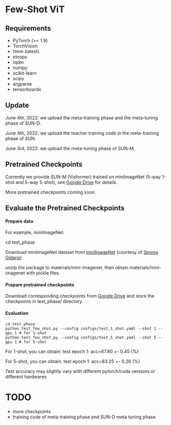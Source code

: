 # Few-Shot ViT

## Requirements
- PyTorch (>= 1.9)
- TorchVision
- timm (latest)
- einops
- tqdm
- numpy
- scikit-learn
- scipy
- argparse
- tensorboardx

## Update
June 4th, 2022: we upload the meta-training phase and the meta-tuning phase of SUN-D.

June 4th, 2022: we upload the teacher training code in the meta-training phase of SUN.

June 3rd, 2022: we upload the meta-tuning phase of SUN-M. 

## Pretrained Checkpoints
Currently we provide SUN-M (Visformer) trained on miniImageNet (5-way 1-shot and 5-way 5-shot), see [Google Drive](https://drive.google.com/drive/folders/1Ynf45BQqMz8XUMuVkDaj3JmoRM7jGFaJ?usp=sharing) for details.

More pretrained checkpoints coming soon. 

## Evaluate the Pretrained Checkpoints

#### Prepare data
For example, miniImageNet:

cd test\_phase

Download miniImageNet dataset from [miniImageNet](https://drive.google.com/file/d/1fJAK5WZTjerW7EWHHQAR9pRJVNg1T1Y7/view?usp=sharing) (courtesy of [Spyros Gidaris](https://github.com/gidariss/FewShotWithoutForgetting))

unzip the package to materials/mini-imagenet, then obtain materials/mini-imagenet with pickle files.

#### Prapare pretrained checkpoints

Download corresponding checkpoints from [Google Drive](https://drive.google.com/drive/folders/1Ynf45BQqMz8XUMuVkDaj3JmoRM7jGFaJ?usp=sharing) and store the checkpoints in test\_phase/ directory.

#### Evaluation
```shell
cd test_phase
python test_few_shot.py --config configs/test_1_shot.yaml --shot 1 --gpu 1 # for 1-shot
python test_few_shot.py --config configs/test_5_shot.yaml --shot 5 --gpu 1 # for 5-shot
```
For 1-shot, you can obtain: test epoch 1: acc=67.80 +- 0.45 (%)

For 5-shot, you can obtain: test epoch 1: acc=83.25 +- 0.28 (%)

Test accuracy may slightly vary with different pytorch/cuda versions or different hardwares

# TODO
- more checkpoints
- training code of meta-training phase and SUN-D meta tuning phase
